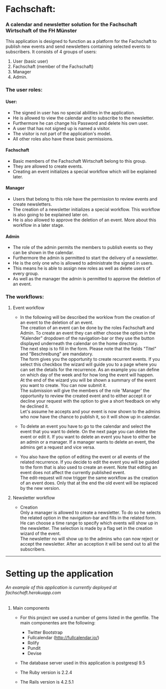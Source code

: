 # Fachschaft:
### A calendar and newsletter solution for the Fachschaft Wirtschaft of the FH Münster

This application is designed to function as a platform for the Fachschaft to publish new events 
and send newsletters containing selected events to subscribers.
It consists of 4 groups of users:
   1. User (basic user)
   2. Fachschaft (member of the Fachschaft)
   3. Manager 
   4. Admin.


### The user roles:

#### User:
* The signed in user has no special abilities in the application.
* He is allowed to view the calendar and to subscribe to the newsletter.
* Furthermore he can change his Password and delete his own user.
* A user that has not signed up is named a visitor. 
* The visitor is not part of the application's model.
* All other roles also have these basic permissions. 

#### Fachschaft
* Basic members of the Fachschaft Wirtschaft belong to this group. 
* They are allowed to create events. 
* Creating an event initializes a special workflow which will be explained later.

#### Manager
* Users that belong to this role have the permission to review events and create newsletters.
* The creation of a newsletter initializes a special workflow. This workflow is also going to be 
    explained later on.
* He is also allowed to approve the deletion of an event. More about this workflow in a later stage.

#### Admin
* The role of the admin permits the members to publish events so they can be shown in the calendar.
* Furthermore the admin is permitted to start the delivery of a newsletter.
* He is the only one who is allowed to administrate the signed in users.
* This means he is able to assign new roles as well as delete users of every group.
* As well as the manager the admin is permitted to approve the deletion of an event.

### The workflows:
1. Event workflow
    * In the following will be described the worklow from the creation of an event to the deletion of an event.  
    The creation of an event can be done by the roles Fachschaft and Admin. To create an event they can either choose 
    the option in the "Kalender" dropdown of the navigation-bar or they use the button displayed underneath the calendar 
    on the home directory.  
    The next step is to fill in the form. Please note that the fields "Titel" and "Beschreibung" are mandatory.  
    The form gives you the opportunity to create recurrent events. If you select this checkbox the wizard will guide you to 
    a page where you can set the details for the recurrence. As an example you can define on which day of the week and for how long the
    event will happen.  
    At the end of the wizard you will be shown a summary of the event you want to create. You can now submit it.  
    The submission will give the members of the role 'Manager' the opportunity to review the created event and to either 
    accept it or decline your request with the option to give a short feedback on why he declined it.  
    Let's assume he accepts and your event is now shown to the admins who now have the chance to publish it, so it will show up in
    calendar.  

    * To delete an event you have to go to the calendar and select the event that you want to delete.
    On the next page you can delete the event or edit it. If you want to delete an event you have to either be an admin or a manager.      If a manager wants to delete an event, the admins get a request and vice versa.  
    
    * You also have the option of editing the event or all events of the related recurrence. If you decide to edit the event you will
    be guided to the form that is also used to create an event. Note that editing an event does not affect the currently published
    event.  
    The edit-request will now trigger the same workflow as the creation of an event does. Only that at the end the old event will be 
    replaced by the new version.
    
    
2. Newsletter workflow  
    * Creation  
    Only a manager is allowed to create a newsletter. To do so he selects the related option in the navigation-bar and fills in the
    related form. He can choose a time range to specify which events will show up in the newsletter. The selection is made by 
    a flag set in the creation wizard of the event.  
    The newsletter no will show up to the admins who can now reject or accept the newsletter. 
    After an acception it will be send out to all the subscribers.
    
-----------------------------------------------------------------------------------------------------
# Setting up the application
######    An example of this application is currently deployed at fachschaft.herokuapp.com  

1. Main components
    * For this project we used a number of gems listed in the gemfile. The main componentes are the following:
        * Twitter Bootstrap
        * Fullcalendar (http://fullcalendar.io/)
        * Rolify
        * Pundit
        * Devise  
    
    * The database server used in this application is postgresql 9.5
    * The Ruby version is 2.2.4
    * The Rails version is 4.2.5.1





